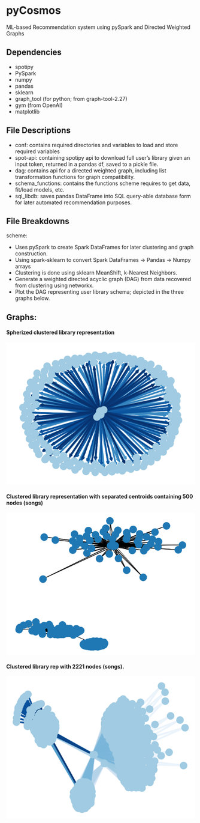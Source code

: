# pyCosmos
ML-based Recommendation system using pySpark and Directed Weighted Graphs

## Dependencies
 - spotipy
 - PySpark
 - numpy
 - pandas
 - sklearn
 - graph_tool (for python; from graph-tool-2.27)
 - gym (from OpenAI)
 - matplotlib

## File Descriptions
 - conf: contains required directories and variables to load and store required variables
 - spot-api: containing spotipy api to download full user’s library given an input token, returned in a pandas df, saved to a pickle file.
 - dag: contains api for a directed weighted graph, including list transformation functions for graph compatibility.
 - schema_functions: contains the functions scheme requires to get data, fit/load models, etc.
 - sql_libdb: saves pandas DataFrame into SQL query-able database form for later automated recommendation purposes. 

## File Breakdowns
scheme:
 - Uses pySpark to create Spark DataFrames for later clustering and graph construction.
 - Using spark-sklearn to convert Spark DataFrames -> Pandas -> Numpy arrays
 - Clustering is done using sklearn MeanShift, k-Nearest Neighbors.
 - Generate a weighted directed acyclic graph (DAG) from data recovered from clustering using networkx.
 - Plot the DAG representing user library schema; depicted in the three graphs below.


## Graphs:
#### Spherized clustered library representation 
![Alt text](2d_graph.png?raw=true "Library spherical clustered MultiDiGraph representation")

#### Clustered library representation with separated centroids containing 500 nodes (songs)
![Alt text](graphs/2d_graphnet.png?raw=true "Library clustered DAG representation")

#### Clustered library rep with 2221 nodes (songs).
![Alt text](graphs/2d_graph_2221nodes.png?raw=true "Library clustered MultiGraph representation containing 2221 Vertices.")
